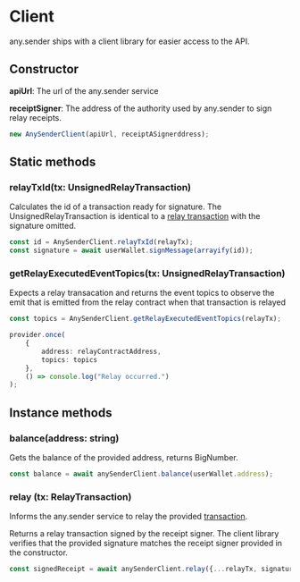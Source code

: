 # Client

any.sender ships with a client library for easier access to the API.

## Constructor
**apiUrl**: The url of the any.sender service

**receiptSigner**: The address of the authority used by any.sender to sign relay receipts.

```ts
new AnySenderClient(apiUrl, receiptASignerddress);
```

## Static methods

### relayTxId(tx: UnsignedRelayTransaction)

Calculates the id of a transaction ready for signature. The UnsignedRelayTransaction is identical to a [relay transaction](./relayTransaction) with the signature omitted.

```ts
const id = AnySenderClient.relayTxId(relayTx);
const signature = await userWallet.signMessage(arrayify(id));
```

### getRelayExecutedEventTopics(tx: UnsignedRelayTransaction)
Expects a relay transacation and returns the event topics to observe the emit that is emitted from the relay contract when that transaction is relayed

```ts
const topics = AnySenderClient.getRelayExecutedEventTopics(relayTx);

provider.once(
    {
        address: relayContractAddress,
        topics: topics
    },
    () => console.log("Relay occurred.")
);
```

## Instance methods

### balance(address: string)
Gets the balance of the provided address, returns BigNumber.
```ts
const balance = await anySenderClient.balance(userWallet.address);
```

### relay (tx: RelayTransaction)
Informs the any.sender service to relay the provided [transaction](./docs/relayTransaction.md).

Returns a relay transaction signed by the receipt signer. The client library verifies that the provided signature matches the receipt signer provided in the constructor.

```ts
const signedReceipt = await anySenderClient.relay({...relayTx, signature})
```





